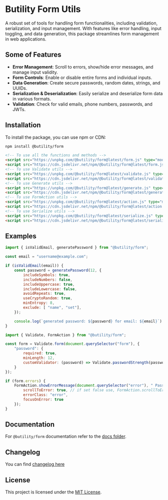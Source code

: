 # Butility Form Utils

A robust set of tools for handling form functionalities, including validation, serialization, and input management. With features like error handling, input toggling, and data generation, this package streamlines form management in web applications.

## Some of Features

- **Error Management**: Scroll to errors, show/hide error messages, and manage input validity.
- **Form Controls**: Enable or disable entire forms and individual inputs.
- **Data Generation**: Create secure passwords, random dates, strings, and UUIDs.
- **Serialization & Deserialization**: Easily serialize and deserialize form data in various formats.
- **Validation**: Check for valid emails, phone numbers, passwords, and JWTs.

## Installation

To install the package, you can use npm or CDN:

```sh
npm install @butility/form
```

```html
<!-- To use all the functions and methods -->
<script src="https://unpkg.com/@butility/form@latest/form.js" type="module"></script>
<script src="https://cdn.jsdelivr.net/npm/@butility/form@latest/form.js"></script>
<!-- To use Validate utils -->
<script src="https://unpkg.com/@butility/form@latest/validate.js" type="module"></script>
<script src="https://cdn.jsdelivr.net/npm/@butility/form@latest/validate.js"></script>
<!-- To use Generate utils -->
<script src="https://unpkg.com/@butility/form@latest/generate.js" type="module"></script>
<script src="https://cdn.jsdelivr.net/npm/@butility/form@latest/generate.js"></script>
<!-- To use FormAction utils -->
<script src="https://unpkg.com/@butility/form@latest/action.js" type="module"></script>
<script src="https://cdn.jsdelivr.net/npm/@butility/form@latest/action.js"></script>
<!-- To use Serialize utils -->
<script src="https://unpkg.com/@butility/form@latest/serialize.js" type="module"></script>
<script src="https://cdn.jsdelivr.net/npm/@butility/form@latest/serialize.js"></script>
```
## Examples

```javascript
import { isValidEmail, generatePassword } from "@butility/form";

const email = "username@example.com";

if (isValidEmail(email)) {
    const password = generatePassword(12, {
        includeSymbols: true,
        includeNumbers: false,
        includeUppercase: true,
        includeLowercase: false,
        avoidRepeats: true,
        useCryptoRandom: true,
        minEntropy: 8,
        exclude: [ "name", "set"],
    }); 

    console.log(`generated password: ${password} for email: ${email}`)
}
```

```javascript
import { Validate, FormAction } from "@butility/form";

const form = Validate.form(document.querySelector("form"), { 
    "password": { 
        required: true, 
        minLength: 12, 
        customValidator: (password) => Validate.passwordStrength(password), 
    } 
});

if (form.errors) {
    FormAction.showErrorMessage(document.querySelector("error"), " Password is incorrect", {
        scrollToError: true, // if set false use, FormAction.scrollToError(document.querySelector("form"), "error");
        errorClass: "error",
        focusOnError: true
    });
}
```

## Documentation

For `@butility/form` documentation refer to the [docs folder](https://github.com/butility/form/tree/main/docs).

## Changelog

You can find [changelog here](https://github.com/butility/form/tree/main/docs/changelog.md)

## License

This project is licensed under the [MIT License](LICENSE).
